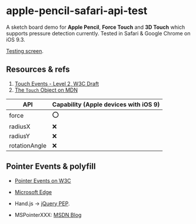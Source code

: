# apple-pencil-safari-api-test

A sketch board demo for __Apple Pencil__, __Force Touch__ and __3D Touch__ which supports pressure detection currently. 
Tested in Safari & Google Chrome on iOS 9.3.

[Testing screen](https://raw.githubusercontent.com/quietshu/apple-pencil-safari-api-test/master/demo.png).

## Resources & refs

1. [Touch Events - Level 2, W3C Draft](https://w3c.github.io/touch-events/#widl-Touch-force)
2. [The `Touch` Object on MDN](https://developer.mozilla.org/en-US/docs/Web/API/Touch)

|API |Capability (Apple devices with iOS 9)|
|---|---|
|force|:o:|
|radiusX|:x:|
|radiusY|:x:|
|rotationAngle|:x:|

## Pointer Events & polyfill

- [Pointer Events on W3C](https://www.w3.org/TR/pointerevents/#h2_intro)
- [Microsoft Edge](https://msdn.microsoft.com/en-us/library/dn433244%28v=vs.85%29.aspx?f=255&MSPPError=-2147217396)

- Hand.js -> [jQuery PEP](https://github.com/jquery/PEP).
- MSPointerXXX: [MSDN Blog](https://blogs.msdn.microsoft.com/eternalcoding/2013/02/20/hand-js-a-polyfill-for-supporting-pointer-events-on-every-browser/)